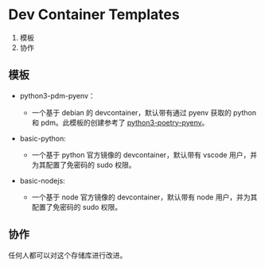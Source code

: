 # Dev Container Templates

1. 模板
2. 协作

## 模板

- python3-pdm-pyenv：

  - 一个基于 debian 的 devcontainer，默认带有通过 pyenv 获取的 python 和 pdm。此模板的创建参考了 [python3-poetry-pyenv](https://github.com/Standard-IO/devcontainers-templates/tree/main/src/python3-poetry-pyenv)。

- basic-python:

  - 一个基于 python 官方镜像的 devcontainer，默认带有 vscode 用户，并为其配置了免密码的 sudo 权限。

- basic-nodejs:

  - 一个基于 node 官方镜像的 devcontainer，默认带有 node 用户，并为其配置了免密码的 sudo 权限。

## 协作

任何人都可以对这个存储库进行改进。
